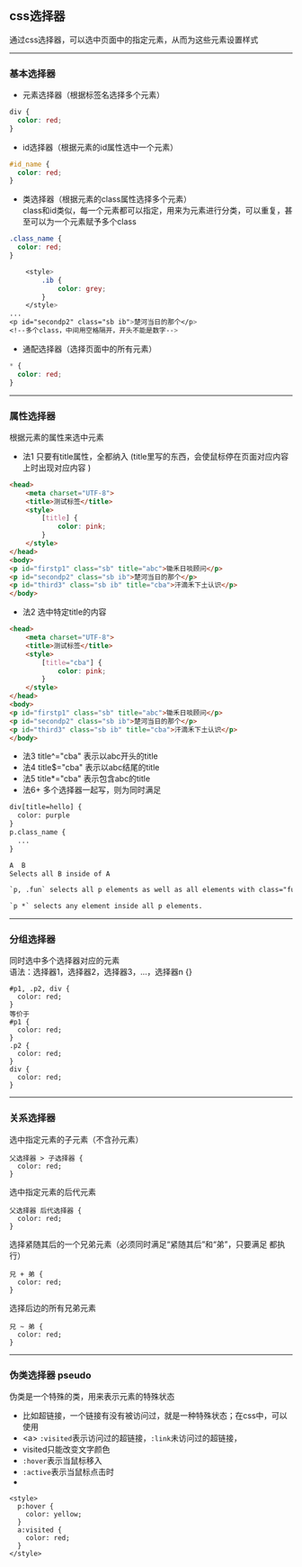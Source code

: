 ## css选择器  
通过css选择器，可以选中页面中的指定元素，从而为这些元素设置样式  

---

### 基本选择器  
- 元素选择器（根据标签名选择多个元素）
```css
div {
  color: red;
}
```
- id选择器（根据元素的id属性选中一个元素）
```css
#id_name {
  color: red;
}
```
- 类选择器（根据元素的class属性选择多个元素）  
class和id类似，每一个元素都可以指定，用来为元素进行分类，可以重复，甚至可以为一个元素赋予多个class  
```css
.class_name {
  color: red;
}
```
```css
    <style>
        .ib {
            color: grey;
        }
    </style>
...
<p id="secondp2" class="sb ib">楚河当日的那个</p>
<!--多个class，中间用空格隔开，开头不能是数字-->
```
- 通配选择器（选择页面中的所有元素）
```css
* {
  color: red;
}
```

---

### 属性选择器  
根据元素的属性来选中元素  
- 法1 只要有title属性，全都纳入 (title里写的东西，会使鼠标停在页面对应内容上时出现对应内容  )
```html
<head>
    <meta charset="UTF-8">
    <title>测试标签</title>
    <style>
        [title] {
            color: pink;
        }
    </style>
</head>
<body>
<p id="firstp1" class="sb" title="abc">锄禾日啖顾问</p>
<p id="secondp2" class="sb ib">楚河当日的那个</p>
<p id="third3" class="sb ib" title="cba">汗滴禾下土认识</p>
</body>
```
- 法2 选中特定title的内容
```html
<head>
    <meta charset="UTF-8">
    <title>测试标签</title>
    <style>
        [title="cba"] {
            color: pink;
        }
    </style>
</head>
<body>
<p id="firstp1" class="sb" title="abc">锄禾日啖顾问</p>
<p id="secondp2" class="sb ib">楚河当日的那个</p>
<p id="third3" class="sb ib" title="cba">汗滴禾下土认识</p>
</body>
```
- 法3 title^="cba" 表示以abc开头的title
- 法4 title$="cba" 表示以abc结尾的title
- 法5 title*="cba" 表示包含abc的title
- 法6+ 多个选择器一起写，则为同时满足
```html
div[title=hello] {
  color: purple
}
p.class_name {
  ...
}

A  B
Selects all B inside of A

`p, .fun` selects all p elements as well as all elements with class="fun"

`p *` selects any element inside all p elements.
```

---

### 分组选择器  
同时选中多个选择器对应的元素  
语法：选择器1，选择器2，选择器3，...，选择器n {}  
```
#p1, .p2, div {
  color: red;
}
等价于
#p1 {
  color: red;
}
.p2 {
  color: red;
}
div {
  color: red;
}
```

<hr>

### 关系选择器  
选中指定元素的子元素（不含孙元素）
```
父选择器 > 子选择器 {
  color: red;
}
``` 
选中指定元素的后代元素
```
父选择器 后代选择器 {
  color: red;
}
```
选择紧随其后的一个兄弟元素（必须同时满足“紧随其后”和“弟”，只要满足 都执行）
```
兄 + 弟 {
  color: red;
}
```
选择后边的所有兄弟元素
```
兄 ~ 弟 {
  color: red;
}
```

---

### 伪类选择器 pseudo  
伪类是一个特殊的类，用来表示元素的特殊状态  
- 比如超链接，一个链接有没有被访问过，就是一种特殊状态；在css中，可以使用
- \<a> `:visited`表示访问过的超链接，`:link`未访问过的超链接，
- visited只能改变文字颜色
- `:hover`表示当鼠标移入
- `:active`表示当鼠标点击时
- 
```
<style>
  p:hover {
    color: yellow;
  }
  a:visited {
    color: red;
  }
</style>
```
